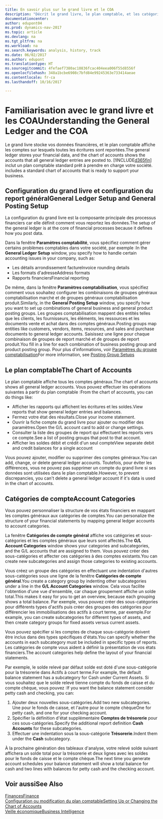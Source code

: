 ```yaml
---
title: En savoir plus sur le grand livre et le COA
description: "Décrit le grand livre, le plan comptable, et les catégories de compte."
documentationcenter: 
author: edupont04
ms.prod: dynamics-nav-2017
ms.topic: article
ms.devlang: na
ms.tgt_pltfrm: na
ms.workload: na
ms.search.keywords: analysis, history, track
ms.date: 06/02/2017
ms.author: edupont
ms.translationtype: HT
ms.sourcegitcommit: 4fefaef7380ac10836fcac404eea006f55d8556f
ms.openlocfilehash: 348a1bcbe6908c7bfd84e99245363e733414aeae
ms.contentlocale: fr-ca
ms.lasthandoff: 10/16/2017

---
```

# <a name="understanding-the-general-ledger-and-the-coa"></a><span data-ttu-id="0fe33-103">Familiarisation avec le grand livre et les COA</span><span class="sxs-lookup"><span data-stu-id="0fe33-103">Understanding the General Ledger and the COA</span></span>
<span data-ttu-id="0fe33-104">Le grand livre stocke vos données financières, et le plan comptable affiche les comptes sur lesquels toutes les écritures sont reportées.</span><span class="sxs-lookup"><span data-stu-id="0fe33-104">The general ledger stores your financial data, and the chart of accounts shows the accounts that all general ledger entries are posted to.</span></span> [!INCLUDE[d365fin](includes/d365fin_md.md)]<span data-ttu-id="0fe33-105"> inclut un plan comptable standard prêt à prendre en charge votre société.</span><span class="sxs-lookup"><span data-stu-id="0fe33-105"> includes a standard chart of accounts that is ready to support your business.</span></span>

## <a name="general-ledger-setup-and-general-posting-setup"></a><span data-ttu-id="0fe33-106">Configuration du grand livre et configuration du report général</span><span class="sxs-lookup"><span data-stu-id="0fe33-106">General Ledger Setup and General Posting Setup</span></span>
<span data-ttu-id="0fe33-107">La configuration du grand livre est la composante principale des processus financiers car elle définit comment vous reportez les données.</span><span class="sxs-lookup"><span data-stu-id="0fe33-107">The setup of the general ledger is at the core of financial processes because it defines how you post data.</span></span>  

<span data-ttu-id="0fe33-108">Dans la fenêtre **Paramètres comptabilité**, vous spécifiez comment gérer certains problèmes comptables dans votre société, par exemple :</span><span class="sxs-lookup"><span data-stu-id="0fe33-108">In the **General Ledger Setup** window, you specify how to handle certain accounting issues in your company, such as:</span></span>  

* <span data-ttu-id="0fe33-109">Les détails arrondissement facture</span><span class="sxs-lookup"><span data-stu-id="0fe33-109">Invoice rounding details</span></span>  
* <span data-ttu-id="0fe33-110">Les formats d'adresse</span><span class="sxs-lookup"><span data-stu-id="0fe33-110">Address formats</span></span>  
* <span data-ttu-id="0fe33-111">Rapports financiers</span><span class="sxs-lookup"><span data-stu-id="0fe33-111">Financial reporting</span></span>  

<span data-ttu-id="0fe33-112">De même, dans la fenêtre **Paramètres comptabilisation**, vous spécifiez comment vous souhaitez configurer les combinaisons de groupes généraux comptabilisation marché et de groupes généraux comptabilisation produit.</span><span class="sxs-lookup"><span data-stu-id="0fe33-112">Similarly, in the **General Posting Setup** window, you specify how you want to set up combinations of general business and general product posting groups.</span></span> <span data-ttu-id="0fe33-113">Les groupes comptabilisation mappent des entités telles que les clients, les fournisseurs, les éléments, les ressources et les documents vente et achat dans des comptes généraux.</span><span class="sxs-lookup"><span data-stu-id="0fe33-113">Posting groups map entities like customers, vendors, items, resources, and sales and purchase documents to general ledger accounts.</span></span> <span data-ttu-id="0fe33-114">Saisissez une ligne pour chaque combinaison de groupes de report marché et de groupes de report produit.</span><span class="sxs-lookup"><span data-stu-id="0fe33-114">You fill in a line for each combination of business posting group and product posting group.</span></span> <span data-ttu-id="0fe33-115">Pour plus d'informations, voir [Paramètres du groupe comptabilisation](finance-posting-groups.md)</span><span class="sxs-lookup"><span data-stu-id="0fe33-115">For more information, see [Posting Group Setups](finance-posting-groups.md)</span></span>  

## <a name="the-chart-of-accounts"></a><span data-ttu-id="0fe33-116">Le plan comptable</span><span class="sxs-lookup"><span data-stu-id="0fe33-116">The Chart of Accounts</span></span>
<span data-ttu-id="0fe33-117">Le plan comptable affiche tous les comptes généraux.</span><span class="sxs-lookup"><span data-stu-id="0fe33-117">The chart of accounts shows all general ledger accounts.</span></span> <span data-ttu-id="0fe33-118">Vous pouvez effectuer les opérations suivantes à partir du plan comptable :</span><span class="sxs-lookup"><span data-stu-id="0fe33-118">From the chart of accounts, you can do things like:</span></span>  

* <span data-ttu-id="0fe33-119">Afficher les rapports qui affichent les écritures et les soldes.</span><span class="sxs-lookup"><span data-stu-id="0fe33-119">View reports that show general ledger entries and balances.</span></span>  
* <span data-ttu-id="0fe33-120">Fermez votre état des résultats.</span><span class="sxs-lookup"><span data-stu-id="0fe33-120">Close your income statement.</span></span>  
* <span data-ttu-id="0fe33-121">Ouvrir la fiche compte du grand livre pour ajouter ou modifier des paramètres.</span><span class="sxs-lookup"><span data-stu-id="0fe33-121">Open the G/L account card to add or change settings.</span></span>  
* <span data-ttu-id="0fe33-122">Consulter la liste des groupes de report qui effectuent les reports vers ce compte.</span><span class="sxs-lookup"><span data-stu-id="0fe33-122">See a list of posting groups that post to that account.</span></span>
* <span data-ttu-id="0fe33-123">Afficher les soldes débit et crédit d'un seul compte</span><span class="sxs-lookup"><span data-stu-id="0fe33-123">View separate debit and credit balances for a single account</span></span>  

<span data-ttu-id="0fe33-124">Vous pouvez ajouter, modifier ou supprimer des comptes généraux.</span><span class="sxs-lookup"><span data-stu-id="0fe33-124">You can add, change, or delete general ledger accounts.</span></span> <span data-ttu-id="0fe33-125">Toutefois, pour éviter les différences, vous ne pouvez pas supprimer un compte du grand livre si ses données sont utilisées dans le plan comptable.</span><span class="sxs-lookup"><span data-stu-id="0fe33-125">However, to prevent discrepancies, you can't delete a general ledger account if it's data is used in the chart of accounts.</span></span>  

## <a name="account-categories"></a><span data-ttu-id="0fe33-126">Catégories de compte</span><span class="sxs-lookup"><span data-stu-id="0fe33-126">Account Categories</span></span>
<span data-ttu-id="0fe33-127">Vous pouvez personnaliser la structure de vos états financiers en mappant les comptes généraux aux catégories de comptes.</span><span class="sxs-lookup"><span data-stu-id="0fe33-127">You can personalize the structure of your financial statements by mapping general ledger accounts to account categories.</span></span>  

<span data-ttu-id="0fe33-128">La fenêtre **Catégories de compte général** affiche vos catégories et sous-catégories et les comptes généraux que leurs sont affectés.</span><span class="sxs-lookup"><span data-stu-id="0fe33-128">The **G/L Account Categories** window shows your categories and subcategories, and the G/L accounts that are assigned to them.</span></span> <span data-ttu-id="0fe33-129">Vous pouvez créer des sous-catégories et affecter ces catégories à des comptes existants.</span><span class="sxs-lookup"><span data-stu-id="0fe33-129">You can create new subcategories and assign those categories to existing accounts.</span></span>  

<span data-ttu-id="0fe33-130">Vous créez un groupe des catégories en effectuant une indentation d'autres sous-catégories sous une ligne de la fenêtre **Catégories de compte général**.</span><span class="sxs-lookup"><span data-stu-id="0fe33-130">You create a category group by indenting other subcategories under a line in the **G/L Account Categories** window.</span></span> <span data-ttu-id="0fe33-131">Cela vous facilite l'obtention d'une vue d'ensemble, car chaque groupement affiche un solde total.</span><span class="sxs-lookup"><span data-stu-id="0fe33-131">This makes it easy for you to get an overview, because each grouping shows a total balance.</span></span> <span data-ttu-id="0fe33-132">Par exemple, vous pouvez créer des sous-catégories pour différents types d'actifs puis créer des groupes des catégories pour différencier les immobilisations des actifs à court terme, par exemple.</span><span class="sxs-lookup"><span data-stu-id="0fe33-132">For example, you can create subcategories for different types of assets, and then create category groups for fixed assets versus current assets.</span></span>  

<span data-ttu-id="0fe33-133">Vous pouvez spécifier si les comptes de chaque sous-catégorie doivent être inclus dans des types spécifiques d'états.</span><span class="sxs-lookup"><span data-stu-id="0fe33-133">You can specify whether the accounts in each subcategory must be included in specific types of reports.</span></span> <span data-ttu-id="0fe33-134">Les catégories de compte vous aident à définir la présentation de vos états financiers.</span><span class="sxs-lookup"><span data-stu-id="0fe33-134">The account categories help define the layout of your financial statements.</span></span>  

<span data-ttu-id="0fe33-135">Par exemple, le solde relevé par défaut solde est doté d'une sous-catégorie pour la trésorerie dans Actifs à court terme.</span><span class="sxs-lookup"><span data-stu-id="0fe33-135">For example, the default balance statement has a subcategory for Cash under Current Assets.</span></span> <span data-ttu-id="0fe33-136">Si vous souhaitez que le solde relevé tienne compte du fonds de caisse et du compte chèque, vous pouvez :</span><span class="sxs-lookup"><span data-stu-id="0fe33-136">If you want the balance statement consider petty cash and checking, you can:</span></span>  

1. <span data-ttu-id="0fe33-137">Ajouter deux nouvelles sous-catégories.</span><span class="sxs-lookup"><span data-stu-id="0fe33-137">Add two new subcategories.</span></span> <span data-ttu-id="0fe33-138">Une pour le fonds de caisse, et l'autre pour le compte chèque</span><span class="sxs-lookup"><span data-stu-id="0fe33-138">One for petty cash, and one for your checking account.</span></span>  
2. <span data-ttu-id="0fe33-139">Spécifier la définition d'état supplémentaire **Comptes de trésorerie** pour ces sous-catégories.</span><span class="sxs-lookup"><span data-stu-id="0fe33-139">Specify the additional report definition **Cash Accounts** for these subcategories.</span></span>  
3. <span data-ttu-id="0fe33-140">Effectuer une indentation sous la sous-catégorie **Trésorerie**.</span><span class="sxs-lookup"><span data-stu-id="0fe33-140">Indent them under the **Cash** subcategory.</span></span>  

<span data-ttu-id="0fe33-141">À la prochaine génération des tableaux d'analyse, votre relevé solde suivant affichera un solde total pour la trésorerie et deux lignes avec les soldes pour le fonds de caisse et le compte chèque.</span><span class="sxs-lookup"><span data-stu-id="0fe33-141">The next time you generate account schedules your balance statement will show a total balance for cash and two lines with balances for petty cash and the checking account.</span></span>  

## <a name="see-also"></a><span data-ttu-id="0fe33-142">Voir aussi</span><span class="sxs-lookup"><span data-stu-id="0fe33-142">See Also</span></span>
[<span data-ttu-id="0fe33-143">Finances</span><span class="sxs-lookup"><span data-stu-id="0fe33-143">Finance</span></span>](finance.md)  
[<span data-ttu-id="0fe33-144">Configuration ou modification du plan comptable</span><span class="sxs-lookup"><span data-stu-id="0fe33-144">Setting Up or Changing the Chart of Accounts</span></span>](finance-setup-chart-accounts.md)  
[<span data-ttu-id="0fe33-145">Veille économique</span><span class="sxs-lookup"><span data-stu-id="0fe33-145">Business Intelligence</span></span>](bi.md)  

